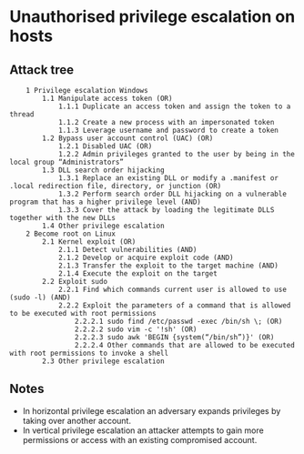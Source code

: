 # Unauthorised privilege escalation on hosts

## Attack tree

```text
    1 Privilege escalation Windows
        1.1 Manipulate access token (OR)
            1.1.1 Duplicate an access token and assign the token to a thread
            1.1.2 Create a new process with an impersonated token
            1.1.3 Leverage username and password to create a token
        1.2 Bypass user account control (UAC) (OR)
            1.2.1 Disabled UAC (OR)
            1.2.2 Admin privileges granted to the user by being in the local group “Administrators”
        1.3 DLL search order hijacking
            1.3.1 Replace an existing DLL or modify a .manifest or .local redirection file, directory, or junction (OR)
            1.3.2 Perform search order DLL hijacking on a vulnerable program that has a higher privilege level (AND)
            1.3.3 Cover the attack by loading the legitimate DLLS together with the new DLLs
        1.4 Other privilege escalation
    2 Become root on Linux
        2.1 Kernel exploit (OR)
            2.1.1 Detect vulnerabilities (AND)
            2.1.2 Develop or acquire exploit code (AND)
            2.1.3 Transfer the exploit to the target machine (AND)
            2.1.4 Execute the exploit on the target
        2.2 Exploit sudo
            2.2.1 Find which commands current user is allowed to use (sudo -l) (AND)
            2.2.2 Exploit the parameters of a command that is allowed to be executed with root permissions
                2.2.2.1 sudo find /etc/passwd -exec /bin/sh \; (OR)
                2.2.2.2 sudo vim -c '!sh' (OR)
                2.2.2.3 sudo awk 'BEGIN {system(“/bin/sh”)}' (OR)
                2.2.2.4 Other commands that are allowed to be executed with root permissions to invoke a shell
        2.3 Other privilege escalation
```

## Notes

* In horizontal privilege escalation an adversary expands privileges by taking over another account.
* In vertical privilege escalation an attacker attempts to gain more permissions or access with an existing compromised account.
